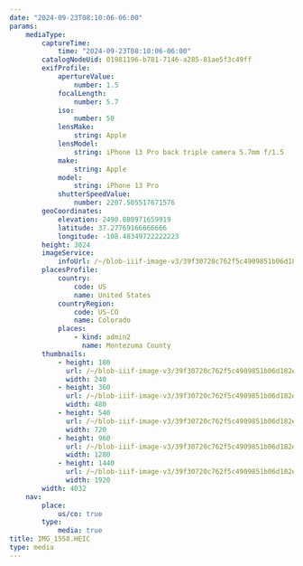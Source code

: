 ```yaml
---
date: "2024-09-23T08:10:06-06:00"
params:
    mediaType:
        captureTime:
            time: "2024-09-23T08:10:06-06:00"
        catalogNodeUid: 01981196-b781-7146-a285-81ae5f3c49ff
        exifProfile:
            apertureValue:
                number: 1.5
            focalLength:
                number: 5.7
            iso:
                number: 50
            lensMake:
                string: Apple
            lensModel:
                string: iPhone 13 Pro back triple camera 5.7mm f/1.5
            make:
                string: Apple
            model:
                string: iPhone 13 Pro
            shutterSpeedValue:
                number: 2207.505517671576
        geoCoordinates:
            elevation: 2490.080971659919
            latitude: 37.27769166666666
            longitude: -108.48349722222223
        height: 3024
        imageService:
            infoUrl: /~/blob-iiif-image-v3/39f30720c762f5c4909851b06d182ed7469fd963eb7b0211c32d80d4a443e074/info.json
        placesProfile:
            country:
                code: US
                name: United States
            countryRegion:
                code: US-CO
                name: Colorado
            places:
                - kind: admin2
                  name: Montezuma County
        thumbnails:
            - height: 180
              url: /~/blob-iiif-image-v3/39f30720c762f5c4909851b06d182ed7469fd963eb7b0211c32d80d4a443e074/full/240%2C180/0/default.jpg
              width: 240
            - height: 360
              url: /~/blob-iiif-image-v3/39f30720c762f5c4909851b06d182ed7469fd963eb7b0211c32d80d4a443e074/full/480%2C360/0/default.jpg
              width: 480
            - height: 540
              url: /~/blob-iiif-image-v3/39f30720c762f5c4909851b06d182ed7469fd963eb7b0211c32d80d4a443e074/full/720%2C540/0/default.jpg
              width: 720
            - height: 960
              url: /~/blob-iiif-image-v3/39f30720c762f5c4909851b06d182ed7469fd963eb7b0211c32d80d4a443e074/full/1280%2C960/0/default.jpg
              width: 1280
            - height: 1440
              url: /~/blob-iiif-image-v3/39f30720c762f5c4909851b06d182ed7469fd963eb7b0211c32d80d4a443e074/full/1920%2C1440/0/default.jpg
              width: 1920
        width: 4032
    nav:
        place:
            us/co: true
        type:
            media: true
title: IMG_1558.HEIC
type: media
---
```

